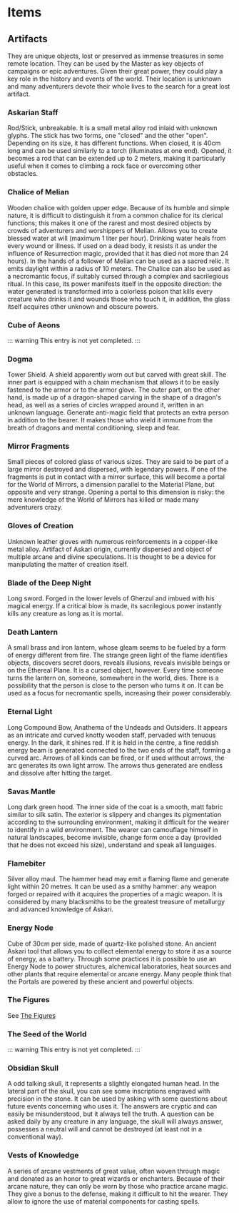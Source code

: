 # Items

## Artifacts

They are unique objects, lost or preserved as immense treasures in some remote location. They can be used by the Master as key objects of campaigns or epic adventures.
Given their great power, they could play a key role in the history and events of the world. Their location is unknown and many adventurers devote their whole lives to the search for a great lost artifact.

### Askarian Staff

Rod/Stick, unbreakable. It is a small metal alloy rod inlaid with unknown glyphs. The stick has two forms, one "closed" and the other "open". Depending on its size, it has different functions. When closed, it is 40cm long and can be used similarly to a torch (illuminates at one end). Opened, it becomes a rod that can be extended up to 2 meters, making it particularly useful when it comes to climbing a rock face or overcoming other obstacles.

### Chalice of Melian

Wooden chalice with golden upper edge. Because of its humble and simple nature, it is difficult to distinguish it from a common chalice for its clerical functions; this makes it one of the rarest and most desired objects by crowds of adventurers and worshippers of Melian. Allows you to create blessed water at will (maximum 1 liter per hour). Drinking water heals from every wound or illness. If used on a dead body, it resists it as under the influence of Resurrection magic, provided that it has died not more than 24 hours). In the hands of a follower of Melian can be used as a sacred relic. It emits daylight within a radius of 10 meters. The Chalice can also be used as a necromantic focus, if suitably cursed through a complex and sacrilegious ritual. In this case, its power manifests itself in the opposite direction: the water generated is transformed into a colorless poison that kills every creature who drinks it and wounds those who touch it, in addition, the glass itself acquires other unknown and obscure powers.

### Cube of Aeons

::: warning
This entry is not yet completed.
:::

### Dogma

Tower Shield. A shield apparently worn out but carved with great skill. The inner part is equipped with a chain mechanism that allows it to be easily fastened to the armor or to the armor glove. The outer part, on the other hand, is made up of a dragon-shaped carving in the shape of a dragon's head, as well as a series of circles wrapped around it, written in an unknown language. Generate anti-magic field that protects an extra person in addition to the bearer. It makes those who wield it immune from the breath of dragons and mental conditioning, sleep and fear.

### Mirror Fragments

Small pieces of colored glass of various sizes. They are said to be part of a large mirror destroyed and dispersed, with legendary powers. If one of the fragments is put in contact with a mirror surface, this will become a portal for the World of Mirrors, a dimension parallel to the Material Plane, but opposite and very strange. Opening a portal to this dimension is risky: the mere knowledge of the World of Mirrors has killed or made many adventurers crazy.

### Gloves of Creation

Unknown leather gloves with numerous reinforcements in a copper-like metal alloy. Artifact of Askari origin, currently dispersed and object of multiple arcane and divine speculations. It is thought to be a device for manipulating the matter of creation itself.

### Blade of the Deep Night

Long sword. Forged in the lower levels of Gherzul and imbued with his magical energy. If a critical blow is made, its sacrilegious power instantly kills any creature as long as it is mortal.

### Death Lantern

A small brass and iron lantern, whose gleam seems to be fueled by a form of energy different from fire. The strange green light of the flame identifies objects, discovers secret doors, reveals illusions, reveals invisible beings or on the Ethereal Plane. It is a cursed object, however. Every time someone turns the lantern on, someone, somewhere in the world, dies. There is a possibility that the person is close to the person who turns it on. It can be used as a focus for necromantic spells, increasing their power considerably.

### Eternal Light

Long Compound Bow, Anathema of the Undeads and Outsiders. It appears as an intricate and curved knotty wooden staff, pervaded with tenuous energy. In the dark, it shines red. If it is held in the centre, a fine reddish energy beam is generated connected to the two ends of the staff, forming a curved arc. Arrows of all kinds can be fired, or if used without arrows, the arc generates its own light arrow. The arrows thus generated are endless and dissolve after hitting the target.

### Savas Mantle

Long dark green hood. The inner side of the coat is a smooth, matt fabric similar to silk satin. The exterior is slippery and changes its pigmentation according to the surrounding environment, making it difficult for the wearer to identify in a wild environment. The wearer can camouflage himself in natural landscapes, become invisible, change form once a day (provided that he does not exceed his size), understand and speak all languages.

### Flamebiter

Silver alloy maul. The hammer head may emit a flaming flame and generate light within 20 metres. It can be used as a smithy hammer: any weapon forged or repaired with it acquires the properties of a magic weapon. It is considered by many blacksmiths to be the greatest treasure of metallurgy and advanced knowledge of Askari.

### Energy Node

Cube of 30cm per side, made of quartz-like polished stone. An ancient Askari tool that allows you to collect elemental energy to store it as a source of energy, as a battery. Through some practices it is possible to use an Energy Node to power structures, alchemical laboratories, heat sources and other plants that require elemental or arcane energy. Many people think that the Portals are powered by these ancient and powerful objects.

### The Figures

See [The Figures](/en/almanac/figures.md)

### The Seed of the World

::: warning
This entry is not yet completed.
:::

### Obsidian Skull

A odd talking skull, it represents a slightly elongated human head. In the lateral part of the skull, you can see some inscriptions engraved with precision in the stone. It can be used by asking with some questions about future events concerning who uses it. The answers are cryptic and can easily be misunderstood, but it always tell the truth. A question can be asked daily by any creature in any language, the skull will always answer, possesses a neutral will and cannot be destroyed (at least not in a conventional way).

### Vests of Knowledge

A series of arcane vestments of great value, often woven through magic and donated as an honor to great wizards or enchanters. Because of their arcane nature, they can only be worn by those who practice arcane magic. They give a bonus to the defense, making it difficult to hit the wearer. They allow to ignore the use of material components for casting spells.

